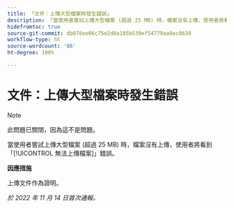 ```yaml
---
title: 「文件：上傳大型檔案時發生錯誤」
description: 「當使用者嘗試上傳大型檔案 (超過 25 MB) 時，檔案沒有上傳，使用者將看到「無法上傳檔案」錯誤。」
hidefromtoc: true
source-git-commit: db076ee06c75e2d8a185b539ef54779aa0ec0630
workflow-type: ht
source-wordcount: '86'
ht-degree: 100%

---
```



# 文件：上傳大型檔案時發生錯誤

<!--This article is on WF and WFP TOCs-->

>[!NOTE]
>
>此問題已關閉，因為這不是問題。

當使用者嘗試上傳大型檔案 (超過 25 MB) 時，檔案沒有上傳，使用者將看到「[!UICONTROL 無法上傳檔案]」錯誤。

**因應措施**

上傳文件作為證明。

_於 2022 年 11 月 14 日首次通報。_

